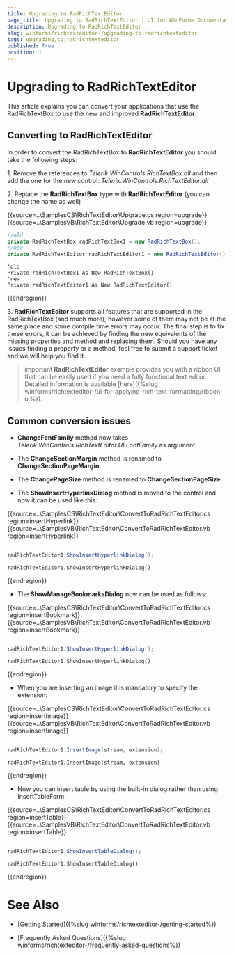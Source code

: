 ```yaml
---
title: Upgrading to RadRichTextEditor
page_title: Upgrading to RadRichTextEditor | UI for WinForms Documentation
description: Upgrading to RadRichTextEditor
slug: winforms/richtexteditor-/upgrading-to-radrichtexteditor
tags: upgrading,to,radrichtexteditor
published: True
position: 1
---
```


# Upgrading to RadRichTextEditor



This article explains you can convert your applications that use the RadRichTextBox to use the new and improved __RadRichTextEditor__.
      

## Converting to RadRichTextEditor

In order to convert the RadRichTextBox to __RadRichTextEditor__ you should take the following steps:     
        

1\. Remove the references to *Telerik.WinControls.RichTextBox.dll* and then add the one for the new control: 
            *Telerik.WinControls.RichTextEditor.dll*

2\. Replace the __RadRichTextBox__ type with __RadRichTextEditor__ (you can change the name as well)

{{source=..\SamplesCS\RichTextEditor\Upgrade.cs region=upgrade}} 
{{source=..\SamplesVB\RichTextEditor\Upgrade.vb region=upgrade}} 

````C#
//old
private RadRichTextBox radRichTextBox1 = new RadRichTextBox();
//new
private RadRichTextEditor radRichTextEditor1 = new RadRichTextEditor();

````
````VB.NET
'old
Private radRichTextBox1 As New RadRichTextBox()
'new
Private radRichTextEditor1 As New RadRichTextEditor()

````

{{endregion}} 


3\. __RadRichTextEditor__ supports all features that are supported in the RadRichTextBox (and much more), however some of them  may not be at the same place and some compile time errors may occur. The final step is to fix these errors, it can be achieved by  finding the new equivalents of the missing properties and method and replacing them. Should you have any issues finding a property or a method, feel free to submit a support ticket and we will help you find it.

>important  __RadRichTextEditor__ example provides you with a ribbon UI that can be easily used if you need a fully functional text editor.  Detailed information is available [here]({%slug winforms/richtexteditor-/ui-for-applying-rich-text-formatting/ribbon-ui%}).
>


## Common conversion issues

* __ChangeFontFamily__ method now takes *Telerik.WinControls.RichTextEditor.UI.FontFamily* as argument.

* The __ChangeSectionMargin__ method is renamed to __ChangeSectionPageMargin__.
            

* The __ChangePageSize__ method is renamed to __ChangeSectionPageSize__.
            

* The __ShowInsertHyperlinkDialog__ method is moved to the control and now it can be used like this:

{{source=..\SamplesCS\RichTextEditor\ConvertToRadRichTextEditor.cs region=insertHyperlink}} 
{{source=..\SamplesVB\RichTextEditor\ConvertToRadRichTextEditor.vb region=insertHyperlink}} 

````C#
            
radRichTextEditor1.ShowInsertHyperlinkDialog();

````
````VB.NET
radRichTextEditor1.ShowInsertHyperlinkDialog()

````

{{endregion}} 


* The __ShowManageBookmarksDialog__ now can be used as follows:           

{{source=..\SamplesCS\RichTextEditor\ConvertToRadRichTextEditor.cs region=insertBookmark}} 
{{source=..\SamplesVB\RichTextEditor\ConvertToRadRichTextEditor.vb region=insertBookmark}} 

````C#
            
radRichTextEditor1.ShowInsertHyperlinkDialog();

````
````VB.NET
radRichTextEditor1.ShowInsertHyperlinkDialog()

````

{{endregion}} 


* When you are inserting an image it is mandatory to specify the extension:

{{source=..\SamplesCS\RichTextEditor\ConvertToRadRichTextEditor.cs region=insertImage}} 
{{source=..\SamplesVB\RichTextEditor\ConvertToRadRichTextEditor.vb region=insertImage}} 

````C#
            
radRichTextEditor1.InsertImage(stream, extension);

````
````VB.NET
radRichTextEditor1.InsertImage(stream, extension)

````

{{endregion}} 


* Now you can insert table by using the built-in dialog rather than using InsertTableForm:

{{source=..\SamplesCS\RichTextEditor\ConvertToRadRichTextEditor.cs region=insertTable}} 
{{source=..\SamplesVB\RichTextEditor\ConvertToRadRichTextEditor.vb region=insertTable}} 

````C#
            
radRichTextEditor1.ShowInsertTableDialog();

````
````VB.NET
radRichTextEditor1.ShowInsertTableDialog()

````

{{endregion}} 


# See Also

 * [Getting Started]({%slug winforms/richtexteditor-/getting-started%})

 * [Frequently Asked Questions]({%slug winforms/richtexteditor-/frequently-asked-questions%})
